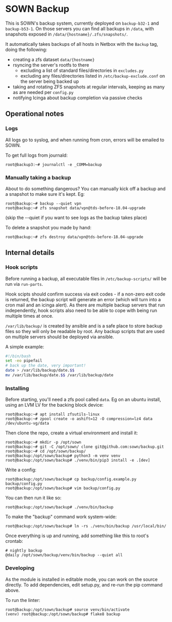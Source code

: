 # SOWN Backup

This is SOWN's backup system, currently deployed on `backup-b32-1` and `backup-b53-1`. On those servers you can find all backups in `/data`, with snapshots exposed in `/data/{hostname}/.zfs/snapshots/`.

It automatically takes backups of all hosts in Netbox with the `Backup` tag, doing the following:
- creating a zfs dataset `data/{hostname}`
- rsyncing the server's rootfs to there
  - excluding a list of standard files/directories in `excludes.py`
  - excluding any files/directories listed in `/etc/backup-exclude.conf` on the server being backed up
- taking and rotating ZFS snapshots at regular intervals, keeping as many as are needed per `config.py`
- notifying Icinga about backup completion via passive checks

## Operational notes

### Logs
All logs go to syslog, and when running from cron, errors will be emailed to SOWN.

To get full logs from journald:
```console
root@backup3:~# journalctl -e _COMM=backup
```

### Manually taking a backup
About to do something dangerous? You can manually kick off a backup and a snapshot to make sure it's kept. Eg:
```console
root@backup:~# backup --quiet vpn
root@backup:~# zfs snapshot data/vpn@tds-before-18.04-upgrade
```
(skip the --quiet if you want to see logs as the backup takes place)

To delete a snapshot you made by hand:
```console
root@backup:~# zfs destroy data/vpn@tds-before-18.04-upgrade
```
## Internal details
### Hook scripts
Before running a backup, all executable files in `/etc/backup-scripts/` will be run via `run-parts`.

Hook scipts should confirm success via exit codes - if a non-zero exit code is returned, the backup script will generate an error (which will turn into a cron mail and an icinga alert). As there are multiple backup servers that run independently, hook scripts also need to be able to cope with being run multiple times at once.

`/var/lib/backup/` is created by ansible and is a safe place to store backup files so they will only be readable by root. Any backup scripts that are used on multiple servers should be deployed via ansible.

A simple example:
```bash
#!/bin/bash
set -eo pipefail
# back up the date, very important!
date > /var/lib/backup/date.$$
mv /var/lib/backup/date.$$ /var/lib/backup/date
```

### Installing
Before starting, you'll need a zfs pool called `data`. Eg on an ubuntu install, using an LVM LV for the backing block device:
```console
root@backup:~# apt install zfsutils-linux
root@backup:~# zpool create -o ashift=12 -O compression=lz4 data /dev/ubuntu-vg/data
```

Then clone the repo, create a virtual environment and install it:
```console
root@backup:~# mkdir -p /opt/sown
root@backup:~# git -C /opt/sown/ clone git@github.com:sown/backup.git
root@backup:~# cd /opt/sown/backup/
root@backup:/opt/sown/backup# python3 -m venv venv
root@backup:/opt/sown/backup# ./venv/bin/pip3 install -e .[dev]
```

Write a config:
```console
root@backup:/opt/sown/backup# cp backup/config.example.py backup/config.py
root@backup:/opt/sown/backup# vim backup/config.py 
```

You can then run it like so:
```console
root@backup:/opt/sown/backup# ./venv/bin/backup 
```

To make the "backup" command work system-wide:
```console
root@backup:/opt/sown/backup# ln -rs ./venv/bin/backup /usr/local/bin/
```

Once everything is up and running, add something like this to root's crontab:
```
# nightly backup
@daily /opt/sown/backup/venv/bin/backup --quiet all
```

### Developing
As the module is installed in editable mode, you can work on the source directly. To add dependencies, edit setup.py, and re-run the pip command above.

To run the linter:
```console
root@backup:/opt/sown/backup# source venv/bin/activate
(venv) root@backup:/opt/sown/backup# flake8 backup
```
